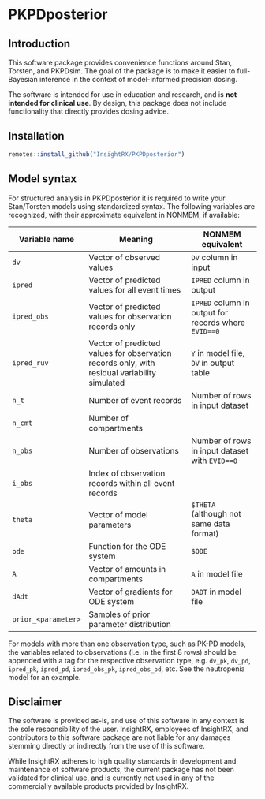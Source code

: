 # PKPDposterior

## Introduction

This software package provides convenience functions around Stan, Torsten, and PKPDsim. The goal of the package is to make it easier to full-Bayesian inference in the context of model-informed precision dosing. 

The software is intended for use in education and research, and is **not intended for clinical use**. By design, this package does not include functionality that directly provides dosing advice.

## Installation

``` r
remotes::install_github("InsightRX/PKPDposterior")
```

## Model syntax

For structured analysis in PKPDposterior it is required to write your Stan/Torsten models using standardized syntax. The following variables are recognized, with their approximate equivalent in NONMEM, if available:

| Variable name | Meaning | NONMEM equivalent |
| --- | --- | --- |
| `dv` | Vector of observed values | `DV` column in input |
| `ipred` | Vector of predicted values for all event times | `IPRED` column in output |
| `ipred_obs` | Vector of predicted values for observation records only | `IPRED` column in output for records where `EVID==0` |
| `ipred_ruv` | Vector of predicted values for observation records only, with residual variability simulated | `Y` in model file, `DV` in output table |
| `n_t` | Number of event records | Number of rows in input dataset |
| `n_cmt` | Number of compartments | |
| `n_obs` | Number of observations | Number of rows in input dataset with `EVID==0` | 
| `i_obs` | Index of observation records within all event records | |
| `theta` | Vector of model parameters | `$THETA` (although not same data format) |
| `ode` | Function for the ODE system | `$ODE` |
| `A` | Vector of amounts in compartments | `A` in model file |
| `dAdt` | Vector of gradients for ODE system | `DADT` in model file |
| `prior_<parameter>` | Samples of prior parameter distribution | |

For models with more than one observation type, such as PK-PD models, the variables related to observations (i.e. in the first 8 rows) should be appended with a tag for the respective observation type, e.g. `dv_pk`, `dv_pd`, `ipred_pk`, `ipred_pd`, `ipred_obs_pk`, `ipred_obs_pd`, etc. See the neutropenia model for an example.

## Disclaimer

The software is provided as-is, and use of this software in any context is the sole responsibility of the user. InsightRX, employees of InsightRX, and contributors to this software package are not liable for any damages stemming directly or indirectly from the use of this software.

While InsightRX adheres to high quality standards in development and maintenance of software products, the current package has not been validated for clinical use, and is currently not used in any of the commercially available products provided by InsightRX.
